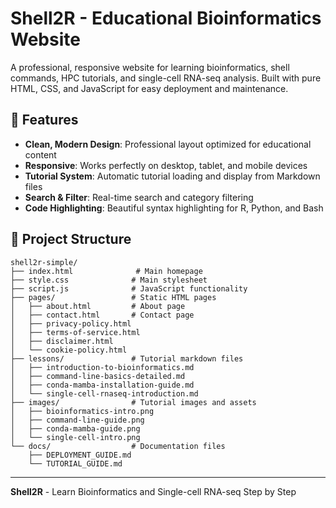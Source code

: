 # Shell2R - Educational Bioinformatics Website

A professional, responsive website for learning bioinformatics, shell commands, HPC tutorials, and single-cell RNA-seq analysis. Built with pure HTML, CSS, and JavaScript for easy deployment and maintenance.

## 🌟 Features

- **Clean, Modern Design**: Professional layout optimized for educational content
- **Responsive**: Works perfectly on desktop, tablet, and mobile devices
- **Tutorial System**: Automatic tutorial loading and display from Markdown files
- **Search & Filter**: Real-time search and category filtering
- **Code Highlighting**: Beautiful syntax highlighting for R, Python, and Bash

## 📁 Project Structure

```
shell2r-simple/
├── index.html              # Main homepage
├── style.css              # Main stylesheet
├── script.js              # JavaScript functionality
├── pages/                 # Static HTML pages
│   ├── about.html         # About page
│   ├── contact.html       # Contact page
│   ├── privacy-policy.html
│   ├── terms-of-service.html
│   ├── disclaimer.html
│   └── cookie-policy.html
├── lessons/               # Tutorial markdown files
│   ├── introduction-to-bioinformatics.md
│   ├── command-line-basics-detailed.md
│   ├── conda-mamba-installation-guide.md
│   └── single-cell-rnaseq-introduction.md
├── images/                # Tutorial images and assets
│   ├── bioinformatics-intro.png
│   ├── command-line-guide.png
│   ├── conda-mamba-guide.png
│   └── single-cell-intro.png
└── docs/                  # Documentation files
    ├── DEPLOYMENT_GUIDE.md
    └── TUTORIAL_GUIDE.md
```

---

**Shell2R** - Learn Bioinformatics and Single-cell RNA-seq Step by Step

